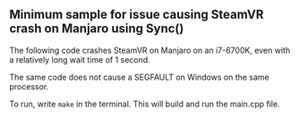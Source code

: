 ## Minimum sample for issue causing SteamVR crash on Manjaro using Sync()

The following code crashes SteamVR on Manjaro on an i7-6700K, even with a relatively long wait time of 1 second. 

The same code does not cause a SEGFAULT on Windows on the same processor.

To run, write `make` in the terminal. This will build and run the main.cpp file.
